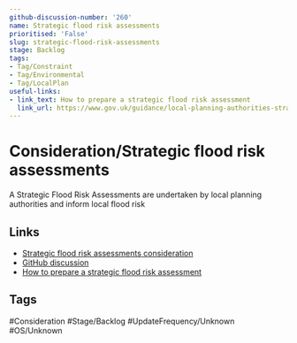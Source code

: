 ```yaml
---
github-discussion-number: '260'
name: Strategic flood risk assessments
prioritised: 'False'
slug: strategic-flood-risk-assessments
stage: Backlog
tags:
- Tag/Constraint
- Tag/Environmental
- Tag/LocalPlan
useful-links:
- link_text: How to prepare a strategic flood risk assessment
  link_url: https://www.gov.uk/guidance/local-planning-authorities-strategic-flood-risk-assessment
---
```


# Consideration/Strategic flood risk assessments

A Strategic Flood Risk Assessments are undertaken by local planning authorities and inform local flood risk

## Links

* [Strategic flood risk assessments consideration](https://design.planning.data.gov.uk/planning-consideration/strategic-flood-risk-assessments)
* [GitHub discussion](https://github.com/digital-land/data-standards-backlog/discussions/260)
* [How to prepare a strategic flood risk assessment](https://www.gov.uk/guidance/local-planning-authorities-strategic-flood-risk-assessment)

## Tags

#Consideration #Stage/Backlog #UpdateFrequency/Unknown #OS/Unknown